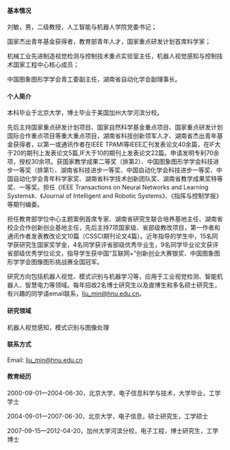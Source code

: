 #### 基本情况
刘敏，男，二级教授，人工智能与机器人学院党委书记；

国家杰出青年基金获得者，教育部青年人才，国家重点研发计划首席科学家；

机械工业先进制造视觉检测与控制技术重点实验室主任，机器人视觉感知与控制技术国家工程中心核心成员；

中国图象图形学学会青工委副主任，湖南省自动化学会副理事长。

#### 个人简介
本科毕业于北京大学，博士毕业于美国加州大学河滨分校。

先后主持国家重点研发计划项目、国家自然科学基金重点项目、国家重点研发计划国际合作重点项目等重大重点项目，湖南省科技创新领军人才、湖南省杰出青年基金获得者，以第一或通讯作者在IEEE TPAMI等IEEE汇刊发表论文40余篇，在IF大于20的期刊上发表论文5篇,IF大于10的期刊上发表论文22篇。申请发明专利70余项，授权30余项。获国家教学成果二等奖（排第2）、中国图象图形学学会科技进步一等奖（排第1）、湖南省科技进步一等奖、中国自动化学会科技进步一等奖、中国自动化学会青年科学家奖、湖南省科学技术创新团队奖、湖南省教学成果奖特等奖、一等奖。担任《IEEE Transactions on Neural Networks and Learning Systems》、《Journal of Intelligent and Robotic Systems》、《指挥与控制学报》等期刊编委。

担任教育部学位中心主题案例首席专家、湖南省研究生联合培养基地主任、湖南省校企合作创新创业基地主任，先后主持7项国家级、省部级教改项目，第一作者和通讯作者发表教改论文10篇（CSSCI期刊论文4篇）。近年指导的学生中，15名同学获研究生国家奖学金，4名同学获评省部级优秀毕业生，9名同学毕业论文获评省部级优秀学位论文，指导学生获中国“互联网+”创新创业大赛银奖、中国图象图形学学会图像图形挑战赛全国冠军。

研究方向包括机器人视觉、模式识别与机器学习等，应用于工业视觉检测、智能机器人、智慧电力等领域。每年招收2名博士研究生以及直博生和多名硕士研究生，有兴趣的同学请email联系，liu_min@hnu.edu.cn。


#### 研究领域
机器人视觉感知，模式识别与图像处理


#### 联系方式

Email: liu_min@hnu.edu.cn

#### 教育经历
2000-09-01—2004-06-30，北京大学，电子信息科学与技术，大学毕业，工学学士

2004-09-01—2007-06-30，北京大学，电子信息，硕士研究生，工学硕士

2007-09-15—2012-04-20，加州大学河滨分校，电子工程，博士研究生，工学博士


